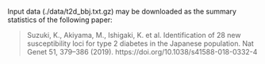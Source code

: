 

Input data (./data/t2d_bbj.txt.gz) may be downloaded as the summary statistics
of the following paper: <br />
<blockquote>
    <p>Suzuki, K., Akiyama, M., Ishigaki, K. et al. Identification of 28 new susceptibility loci for type 2 diabetes in the Japanese population. Nat Genet 51, 379–386 (2019). https://doi.org/10.1038/s41588-018-0332-4</p>
</blockquote>







